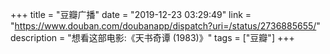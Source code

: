 +++
title = "豆瓣广播"
date = "2019-12-23 03:29:49"
link = "https://www.douban.com/doubanapp/dispatch?uri=/status/2736885655/"
description = "想看这部电影:《天书奇谭‎ (1983)》"
tags = ["豆瓣"]
+++
